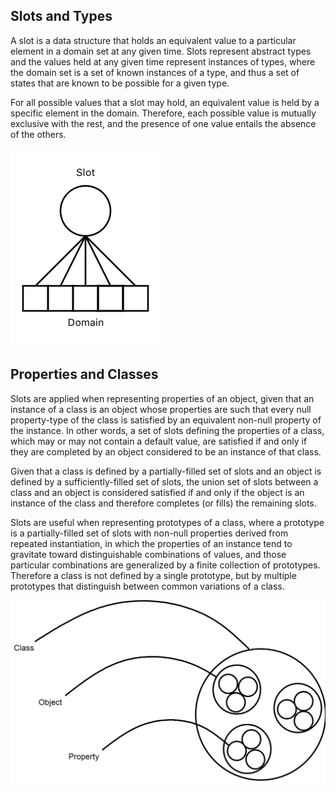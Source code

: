 ## Slots and Types

A slot is a data structure that holds an equivalent value to a
particular element in a domain set at any given time. Slots represent
abstract types and the values held at any given time represent instances
of types, where the domain set is a set of known instances of a type,
and thus a set of states that are known to be possible for a given type.

For all possible values that a slot may hold, an equivalent value is
held by a specific element in the domain. Therefore, each possible value
is mutually exclusive with the rest, and the presence of one value
entails the absence of the others.

![Slot](https://github.com/CarsonScott/Linguistic-Agent-System/blob/master/docs/img/slot.png)

## Properties and Classes

Slots are applied when representing properties of an object, given that
an instance of a class is an object whose properties are such that every
null property-type of the class is satisfied by an equivalent non-null
property of the instance. In other words, a set of slots defining the
properties of a class, which may or may not contain a default value, are
satisfied if and only if they are completed by an object considered to
be an instance of that class.

Given that a class is defined by a partially-filled set of slots and an
object is defined by a sufficiently-filled set of slots, the union set
of slots between a class and an object is considered satisfied if and
only if the object is an instance of the class and therefore completes
(or fills) the remaining slots.

Slots are useful when representing prototypes of a class, where a
prototype is a partially-filled set of slots with non-null properties
derived from repeated instantiation, in which the properties of an
instance tend to gravitate toward distinguishable combinations of
values, and those particular combinations are generalized by a finite
collection of prototypes. Therefore a class is not defined by a single
prototype, but by multiple prototypes that distinguish between common
variations of a class.

![Hierarchy](https://github.com/CarsonScott/Linguistic-Agent-System/blob/master/docs/img/datatypes.png)
